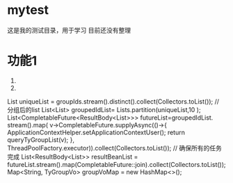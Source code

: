 # mytest
这是我的测试目录，用于学习
目前还没有整理
# 功能1
1.
2.
 List uniqueList = groupIds.stream().distinct().collect(Collectors.toList());
        // 分组后的list
        List<List<String>> groupedIdList= Lists.partition(uniqueList,10 );
        List<CompletableFuture<ResultBody<List<TyGroupVo>>>> futureList=groupedIdList.
            stream().map(
                v->CompletableFuture.supplyAsync(()->{
                    ApplicationContextHelper.setApplicationContextUser();
                    return queryTyGroupList(v);
                },
                ThreadPoolFactory.executor)).collect(Collectors.toList());
        // 确保所有的任务完成
        List<ResultBody<List<TyGroupVo>>> resultBeanList =
            futureList.stream().map(CompletableFuture::join).collect(Collectors.toList());
        Map<String, TyGroupVo> groupVoMap = new HashMap<>();
